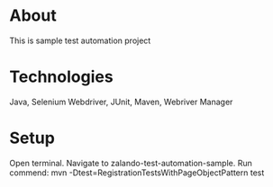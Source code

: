 # About
This is sample test automation project

# Technologies
Java, Selenium Webdriver, JUnit, Maven, Webriver Manager

# Setup
Open terminal. Navigate to zalando-test-automation-sample. Run commend: mvn -Dtest=RegistrationTestsWithPageObjectPattern test
